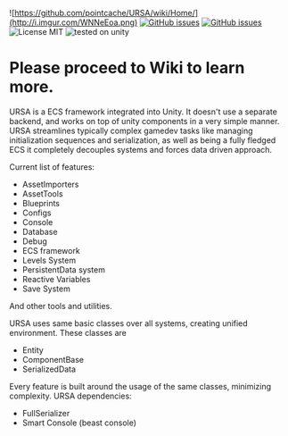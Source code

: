 
![https://github.com/pointcache/URSA/wiki/Home/](http://i.imgur.com/WNNeEoa.png)
[![GitHub issues](https://img.shields.io/badge/thermal-underpants-brightgreen.svg)](https://github.com/pointcache/URSA/issues)  [![GitHub issues](https://img.shields.io/github/issues/pointcache/URSA.svg)](https://github.com/pointcache/URSA/issues)  ![License MIT](https://img.shields.io/badge/license-MIT-green.svg)  ![tested on unity](https://img.shields.io/badge/tested%20on%20Unity-5.4.0f3-blue.svg)  




# Please proceed to Wiki to learn more.
URSA is a ECS framework integrated into Unity.
It doesn't use a separate backend, and works on top of unity components in a very simple manner.
URSA streamlines typically complex gamedev tasks like managing initialization sequences and serialization, as
well as being a fully fledged ECS it completely decouples systems and forces data driven approach.

Current list of features:

* AssetImporters
* AssetTools
* Blueprints
* Configs
* Console
* Database
* Debug
* ECS framework
* Levels System
* PersistentData system
* Reactive Variables
* Save System

And other tools and utilities.

URSA uses same basic classes over all systems, creating unified environment.
These classes are
* Entity
* ComponentBase
* SerializedData

Every feature is built around the usage of the same classes, minimizing complexity.
URSA dependencies:
* FullSerializer
* Smart Console (beast console)



